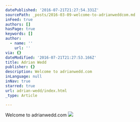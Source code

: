 ```yaml
---
datePublished: '2016-07-21T21:27:54.331Z'
sourcePath: _posts/2016-03-09-welcome-to-adrianweddcom.md
inFeed: true
authors: []
hasPage: true
keywords: []
author:
  - name: ''
    url: ''
via: {}
dateModified: '2016-07-21T21:27:53.166Z'
title: Adrian Wedd
publisher: {}
description: Welcome to adrianwedd.com
inLanguage: null
inNav: true
starred: true
url: adrian-wedd/index.html
_type: Article

---
```

Welcome to adrianwedd.com
![](https://s3-us-west-2.amazonaws.com/the-grid-img/p/f5aef32ffc15c18ae5e01ae2c29fc04f8173830d.jpg)